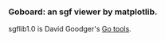 
###  Goboard: an sgf viewer by matplotlib.

sgflib1.0 is David Goodger's [Go tools](http://gotools.sourceforge.net/sgflib/sgflib.html). 


